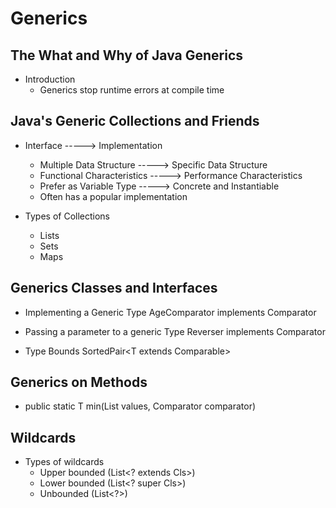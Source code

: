 # Generics

## The What and Why of Java Generics

* Introduction
    * Generics stop runtime errors at compile time

## Java's Generic Collections and Friends

* Interface -----> Implementation
    * Multiple Data Structure -----> Specific Data Structure
    * Functional Characteristics -----> Performance Characteristics
    * Prefer as Variable Type -----> Concrete and Instantiable
    * Often has a popular implementation

* Types of Collections
    * Lists
    * Sets
    * Maps

## Generics Classes and Interfaces

* Implementing a Generic Type
        AgeComparator implements Comparator<Person>

* Passing a parameter to a generic Type
        Reverser<T> implements Comparator<T>

* Type Bounds
        SortedPair<T extends Comparable<T>>

## Generics on Methods

* public static <T> T min(List<T> values, Comparator<T> comparator)

## Wildcards

* Types of wildcards
    * Upper bounded (List<? extends Cls>)
    * Lower bounded (List<? super Cls>)
    * Unbounded (List<?>)